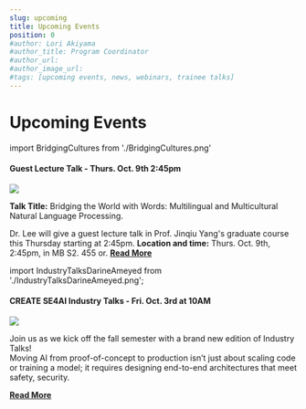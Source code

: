 ```yaml
---
slug: upcoming
title: Upcoming Events
position: 0
#author: Lori Akiyama
#author_title: Program Coordinator 
#author_url: 
#author_image_url: 
#tags: [upcoming events, news, webinars, trainee talks]
---
```

# Upcoming Events 
<!-- <div>
Upcoming Events Coming Soon</div> -->


import BridgingCultures from './BridgingCultures.png'

<div class="container2">
<h4> Guest Lecture Talk - Thurs. Oct. 9th 2:45pm</h4>
<div class="events " style={{ 
    '@media screen and (max-width: 966px)': {
        maxHeight: '100%',
        flexWrap: 'wrap',
        maxWidth: '350px'
    }
}}>
<div class="manuel_cosentino_n_CMLApjfI_unsplash1" >
<img src={BridgingCultures}   />
</div>
<div class="text"> 
 
<strong>Talk Title:</strong> Bridging the World with Words: Multilingual and Multicultural Natural Language Processing.

Dr. Lee will give a guest lecture talk in Prof. Jinqiu Yang's graduate course this Thursday starting at 2:45pm.  <strong>Location and time:</strong> Thurs. Oct. 9th, 2:45pm, in MB S2. 455 or.  <a href="/blog/2022/09/21/upcoming/event/Guest_Lecture_Talk_Thurs_Oct9th"> <strong>Read More</strong></a>
</div>
</div> 
 </div>



 
import IndustryTalksDarineAmeyed from './IndustryTalksDarineAmeyed.png';

<div class="container2">
<h4> CREATE SE4AI Industry Talks - Fri. Oct. 3rd at 10AM</h4>
<div class="events " style={{ 
    '@media screen and (max-width: 966px)': {
        maxHeight: '100%',
        flexWrap: 'wrap',
        maxWidth: '350px'
    }
}}>
<div class="manuel_cosentino_n_CMLApjfI_unsplash1" >
<img src={IndustryTalksDarineAmeyed}   />
</div>
<div class="text"> 
 
Join us as we kick off the fall semester with a brand new edition of Industry Talks!<br/>
Moving AI from proof-of-concept to production isn’t just about scaling code or training a model; it requires designing end-to-end architectures that meet safety, security.
  
<a href="/blog/2022/09/21/upcoming/event/CREATESE4AIIndustryTalksFriOct3"> <strong>Read More</strong></a>
</div>
</div> 
 </div>

 

